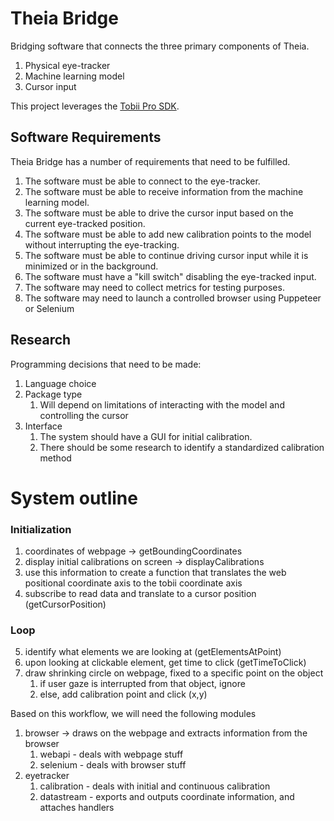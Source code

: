 # Theia Bridge

Bridging software that connects the three primary components of Theia.

1. Physical eye-tracker
2. Machine learning model
3. Cursor input

This project leverages the [Tobii Pro SDK](https://developer.tobiipro.com/index.html). 

## Software Requirements

Theia Bridge has a number of requirements that need to be fulfilled.

1. The software must be able to connect to the eye-tracker.
2. The software must be able to receive information from the machine learning model.
3. The software must be able to drive the cursor input based on the current eye-tracked position.
4. The software must be able to add new calibration points to the model without interrupting the eye-tracking. 
5. The software must be able to continue driving cursor input while it is minimized or in the background.
6. The software must have a "kill switch" disabling the eye-tracked input.
7. The software may need to collect metrics for testing purposes.
8. The software may need to launch a controlled browser using Puppeteer or Selenium

## Research

Programming decisions that need to be made:

1. Language choice
2. Package type
   1. Will depend on limitations of interacting with the model and controlling the cursor
3. Interface    
   1. The system should have a GUI for initial calibration.
   2. There should be some research to identify a standardized calibration method

# System outline

### Initialization

1. coordinates of webpage -> getBoundingCoordinates
2. display initial calibrations on screen -> displayCalibrations
3. use this information to create a function that translates the web positional coordinate axis to the tobii coordinate axis
4. subscribe to read data and translate to a cursor position (getCursorPosition)

### Loop

5. identify what elements we are looking at (getElementsAtPoint)
6. upon looking at clickable element, get time to click (getTimeToClick)
7. draw shrinking circle on webpage, fixed to a specific point on the object
   1. if user gaze is interrupted from that object, ignore
   2. else, add calibration point and click (x,y)

Based on this workflow, we will need the following modules

1. browser -> draws on the webpage and extracts information from the browser
   1. webapi - deals with webpage stuff
   2. selenium - deals with browser stuff
2. eyetracker
   1. calibration - deals with initial and continuous calibration
   2. datastream - exports and outputs coordinate information, and attaches handlers